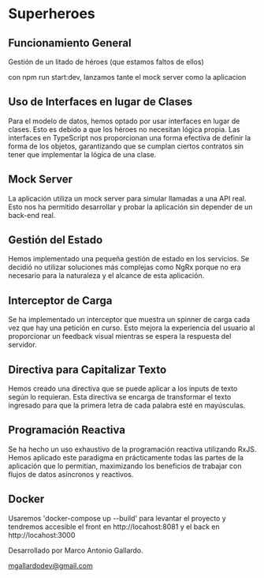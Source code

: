 # Superheroes


## Funcionamiento General

Gestión de un litado de héroes (que estamos faltos de ellos)

con npm run start:dev, lanzamos tante el mock server como la aplicacion

## Uso de Interfaces en lugar de Clases

Para el modelo de datos, hemos optado por usar interfaces en lugar de clases. Esto es debido a que los héroes no necesitan lógica propia. Las interfaces en TypeScript nos proporcionan una forma efectiva de definir la forma de los objetos, garantizando que se cumplan ciertos contratos sin tener que implementar la lógica de una clase.

## Mock Server

La aplicación utiliza un mock server para simular llamadas a una API real. Esto nos ha permitido desarrollar y probar la aplicación sin depender de un back-end real.

## Gestión del Estado

Hemos implementado una pequeña gestión de estado en los servicios. Se decidió no utilizar soluciones más complejas como NgRx porque no era necesario para la naturaleza y el alcance de esta aplicación.

## Interceptor de Carga

Se ha implementado un interceptor que muestra un spinner de carga cada vez que hay una petición en curso. Esto mejora la experiencia del usuario al proporcionar un feedback visual mientras se espera la respuesta del servidor.

## Directiva para Capitalizar Texto

Hemos creado una directiva que se puede aplicar a los inputs de texto según lo requieran. Esta directiva se encarga de transformar el texto ingresado para que la primera letra de cada palabra esté en mayúsculas.

## Programación Reactiva

Se ha hecho un uso exhaustivo de la programación reactiva utilizando RxJS. Hemos aplicado este paradigma en prácticamente todas las partes de la aplicación que lo permitían, maximizando los beneficios de trabajar con flujos de datos asíncronos y reactivos.

## Docker

Usaremos 'docker-compose up --build' para levantar el proyecto y tendremos accesible el front en http://locahost:8081 y el back en http://locahost:3000


Desarrollado por Marco Antonio Gallardo. 

mgallardodev@gmail.com
